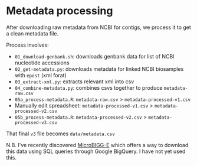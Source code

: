 # Metadata processing

After downloading raw metadata from NCBI for contigs, we process it to get a clean metadata file. 

Process involves:

* `01_download-genbank.sh`: downloads genbank data for list of NCBI nucleotide accessions
* `02_get-metadata.py`: downloads metadata for linked NCBI biosamples with `epost` (xml forat)
* `03_extract-xml.py`: extracts relevant xml into csv
* `04_combine-metadata.py`: combines csvs together to produce `metadata-raw.csv`
* `05a_process-metadata.R`: `metadata-raw.csv` > `metadata-processed-v1.csv`
* Manually edit spreadsheet: `metadata-processed-v1.csv` > `metadata-processed-v2.csv`
* `05b_process-metadata.R`: `metadata-processed-v2.csv` > `metadata-processed-v3.csv`

That final `v3` file becomes `data/metadata.csv` 

N.B. I've recently discovered [MicroBIGG-E](https://www.ncbi.nlm.nih.gov/pathogens/docs/microbigge_gcp/) which offers a way to download this data using SQL queries through Google BigQuery. I have not yet used this. 
